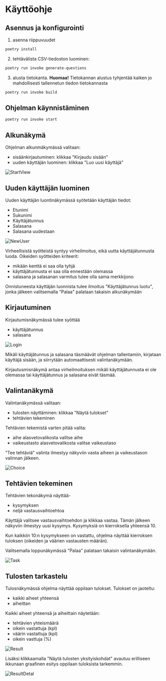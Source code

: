 # Käyttöohje

## Asennus ja konfigurointi 

1. asenna riippuvuudet 
```bash
poetry install
```

2. tehtävälista CSV-tiedoston luominen:
```bash
poetry run invoke generate-questions
``` 

3. alusta tietokanta. **Huomaa!** Tietokannan alustus tyhjentää kaiken jo mahdollisesti tallennetun tiedon tietokannasta
```bash
poetry run invoke build
``` 


## Ohjelman käynnistäminen 

```bash
poetry run invoke start
```

## Alkunäkymä

Ohjelman alkunmäkymässä valitaan:
- sisäänkirjautuminen: klikkaa "Kirjaudu sisään"
- uuden käyttäjän luominen: klikkaa "Luo uusi käyttäjä"

![StartView](https://github.com/miahro/ot-harjoitustyo/blob/master/schooltasks/dokumentaatio/kuvat/ohte_start_view.png)


## Uuden käyttäjän luominen 

Uuden käyttäjän luontinäkymässä syötetään käyttäjän tiedot:
- Etunimi
- Sukunimi
- Käyttäjätunnus
- Salasana
- Salasana uudestaan

![NewUser](https://github.com/miahro/ot-harjoitustyo/blob/master/schooltasks/dokumentaatio/kuvat/ohte_new_user.png)

Virheellisistä syötteistä syntyy virheilmoitus, eikä uutta käyttäjätunnusta luoda. Oikeiden syötteiden kriteerit:
- mikään kenttä ei saa olla tyhjä
- käyttäjätunnusta ei saa olla ennestään olemassa
- salasana ja salasanan varmitus tulee olla sama merkkijono

Onnistuneesta käyttäjän luonnista tulee ilmoitus "Käyttäjätunnus luotu", jonka jälkeen valitsemalla "Palaa" palataan takaisin alkunäkymään


## Kirjautuminen

Kirjautumisnäkymässä tulee syöttää 
- käyttäjätunnus
- salasana

![Login](https://github.com/miahro/ot-harjoitustyo/blob/master/schooltasks/dokumentaatio/kuvat/ohte_login.png)

Mikäli käyttäjätunnus ja salasana täsmäävät ohjelman tallentamiin, kirjataan käyttäjä sisään, ja siirrytään automaattisesti valintanäkymään. 

Kirjautusmisnäkymä antaa virheilmoituksen mikäli käyttäjätunnusta ei ole olemassa tai käyttäjätunnus ja salasana eivät täsmää. 

## Valintanäkymä

Valintanäkymässä valitaan:
- tulosten näyttäminen: klikkaa "Näytä tulokset"
- tehtävien tekeminen

Tehtävien tekemistä varten pitää valita:
- aihe alasvetovalikosta valitse aihe
- vaikeustasto alasvetovalikosta valitse vaikeustaso

"Tee tehtäviä" valinta ilmestyy näkyviin vasta aiheen ja vaikeustason valinnan jälkeen.

![Choice](https://github.com/miahro/ot-harjoitustyo/blob/master/schooltasks/dokumentaatio/kuvat/ohte_choice.png)




## Tehtävien tekeminen

Tehtävien tekonäkymä näyttää-
- kysymyksen
- neljä vastausvaihtoehtoa

Käyttäjä valitsee vastausvaihtoehdon ja klikkaa vastaa. Tämän jälkeen näkyviin ilmestyy uusi kysymys. Kysymyksiä on kierroksella yhteensä 10. 

Kun kaikkiin 10:n kysymykseen on vastattu, ohjelma näyttää kierroksen tuloksen (oikeiden ja väärien vastausten määrän). 

Valitsemalla loppunäkymässä "Palaa" palataan takaisin valintanäkymään. 

![Task](https://github.com/miahro/ot-harjoitustyo/blob/master/schooltasks/dokumentaatio/kuvat/ohte_task.png)

## Tulosten tarkastelu

Tulosnäkymässä ohjelma näyttää oppilaan tulokset. Tulokset on jaoteltu:
- kaikki aiheet yhteensä
- aiheittan 

Kaikki aiheet yhteensä ja aiheittain näytetään:
- tehtävien yhteismäärä
- oikein vastattuja (kpl)
- väärin vastattuja (kpl)
- oikein vasttuja (%)

![Result](https://github.com/miahro/ot-harjoitustyo/blob/master/schooltasks/dokumentaatio/kuvat/ohte_result.png)

Lisäksi klikkaamalla "Näytä tulosten yksityiskohdat" avautuu erilliseen ikkunaan graafinen esitys oppilaan tuloksista tarkemmin.

![ResultDetal]()